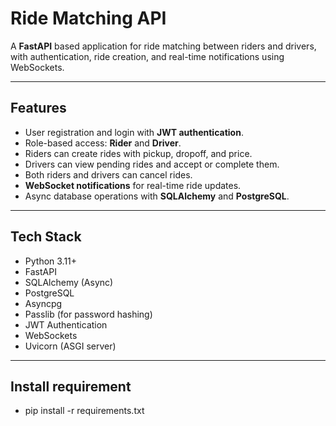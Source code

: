 # Ride Matching API

A **FastAPI** based application for ride matching between riders and drivers, with authentication, ride creation, and real-time notifications using WebSockets.

---

## Features

- User registration and login with **JWT authentication**.
- Role-based access: **Rider** and **Driver**.
- Riders can create rides with pickup, dropoff, and price.
- Drivers can view pending rides and accept or complete them.
- Both riders and drivers can cancel rides.
- **WebSocket notifications** for real-time ride updates.
- Async database operations with **SQLAlchemy** and **PostgreSQL**.

---

## Tech Stack

- Python 3.11+
- FastAPI
- SQLAlchemy (Async)
- PostgreSQL
- Asyncpg
- Passlib (for password hashing)
- JWT Authentication
- WebSockets
- Uvicorn (ASGI server)

---

## Install requirement
- pip install -r requirements.txt